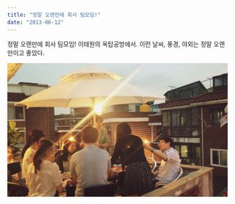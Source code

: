 ```yaml
---
title: "정말 오랜만에 회사 팀모임!"
date: "2013-06-12"
---
```


정말 오랜만에 회사 팀모임! 이태원의 옥탑공방에서. 이런 날씨, 풍경, 야외는 정말 오랜만이고 좋았다.

![](/photo/diary/2013-06-12-정말_오랜만에_회사_팀모임!.jpg)